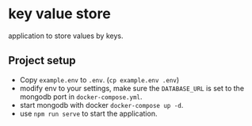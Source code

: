 # key value store
application to store values by keys.

## Project setup
- Copy `example.env` to `.env`. (`cp example.env .env`)
- modify env to your settings, make sure the `DATABASE_URL` is set to the mongodb port in `docker-compose.yml`.
- start mongodb with docker `docker-compose up -d`.
- use `npm run serve` to start the application.
